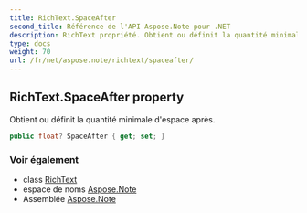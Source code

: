 ```yaml
---
title: RichText.SpaceAfter
second_title: Référence de l'API Aspose.Note pour .NET
description: RichText propriété. Obtient ou définit la quantité minimale despace après.
type: docs
weight: 70
url: /fr/net/aspose.note/richtext/spaceafter/
---
```

## RichText.SpaceAfter property

Obtient ou définit la quantité minimale d'espace après.

```csharp
public float? SpaceAfter { get; set; }
```

### Voir également

* class [RichText](../)
* espace de noms [Aspose.Note](../../richtext/)
* Assemblée [Aspose.Note](../../../)


